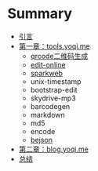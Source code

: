 # Summary

* [引言](README.md)
* [第一章：tools.yoqi.me](tools/tools.md)
    * [qrcode二维码生成](tools/qrcode.md)
    * [edit-online](tools/edit-online.md)
    * [sparkweb](tools/sparkweb.md)
    * unix-timestamp
    * bootstrap-edit
    * skydrive-mp3
    * barcodegen
    * markdown
    * md5
    * encode
    * [bejson](tools/bejson.md)
* [第二章：blog.yoqi.me](blog/blog.md)
* [总结](总结.md)

